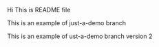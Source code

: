 Hi This is README file

This is an example of just-a-demo branch

This is an example of ust-a-demo branch version  2
